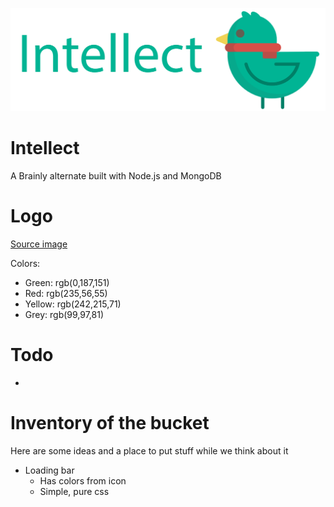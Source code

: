 ![](./public/images/banner-transparent.png)
# Intellect
A Brainly alternate built with Node.js and MongoDB
# Logo
[Source image](https://www.shareicon.net/animal-bird-zoo-animals-ornithology-859329)

Colors:
 * Green:  rgb(0,187,151)
 * Red:    rgb(235,56,55)
 * Yellow: rgb(242,215,71)
 * Grey:   rgb(99,97,81)
# Todo
 *
# Inventory of the bucket
Here are some ideas and a place to put stuff while we think about it
  * Loading bar
    * Has colors from icon
    * Simple, pure css
